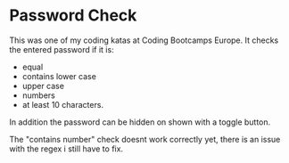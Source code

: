 # Password Check

This was one of my coding katas at Coding Bootcamps Europe. It checks the entered password if it is:

- equal
- contains lower case
- upper case
- numbers
- at least 10 characters.

In addition the password can be hidden on shown with a toggle button.

The "contains number" check doesnt work correctly yet, there is an issue with the regex i still have to fix.
